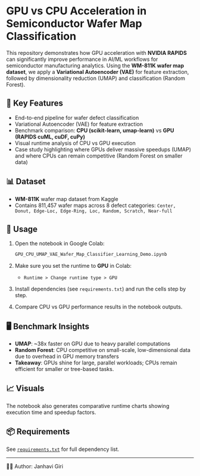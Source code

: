 # GPU vs CPU Acceleration in Semiconductor Wafer Map Classification

This repository demonstrates how GPU acceleration with **NVIDIA RAPIDS** can significantly improve performance in AI/ML workflows for semiconductor manufacturing analytics. Using the **WM-811K wafer map dataset**, we apply a **Variational Autoencoder (VAE)** for feature extraction, followed by dimensionality reduction (UMAP) and classification (Random Forest).

## 📌 Key Features
- End-to-end pipeline for wafer defect classification
- Variational Autoencoder (VAE) for feature extraction
- Benchmark comparison: **CPU (scikit-learn, umap-learn)** vs **GPU (RAPIDS cuML, cuDF, cuPy)**
- Visual runtime analysis of CPU vs GPU execution
- Case study highlighting where GPUs deliver massive speedups (UMAP) and where CPUs can remain competitive (Random Forest on smaller data)

## 📊 Dataset
- **WM-811K** wafer map dataset from Kaggle
- Contains 811,457 wafer maps across 8 defect categories: `Center, Donut, Edge-Loc, Edge-Ring, Loc, Random, Scratch, Near-full`

## 🚀 Usage

1. Open the notebook in Google Colab:
   ```bash
   GPU_CPU_UMAP_VAE_Wafer_Map_Classifier_Learning_Demo.ipynb
   ```

2. Make sure you set the runtime to **GPU** in Colab:
   - `Runtime > Change runtime type > GPU`

3. Install dependencies (see `requirements.txt`) and run the cells step by step.

4. Compare CPU vs GPU performance results in the notebook outputs.

## 🖥️ Benchmark Insights
- **UMAP**: ~38x faster on GPU due to heavy parallel computations
- **Random Forest**: CPU competitive on small-scale, low-dimensional data due to overhead in GPU memory transfers
- **Takeaway**: GPUs shine for large, parallel workloads; CPUs remain efficient for smaller or tree-based tasks.

## 📈 Visuals
The notebook also generates comparative runtime charts showing execution time and speedup factors.

## 📦 Requirements
See [`requirements.txt`](requirements.txt) for full dependency list.

---
👩‍💻 Author: Janhavi Giri  
